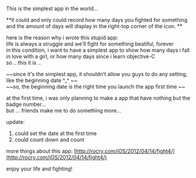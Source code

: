 This is the simplest app in the world... 

**it could and only could record how many days you fighted for something and the amount of days will display in the right-top corner of the icon. **

here is the reason why i wrote this stupid app:   
life is always a struggle and we'll fight for something beatiful, forever   
in this condition, i want to have a simplest app to show how many days i fall in love with a girl, or how many days since i learn objective-C   
so .. this it is ..

~~since it's the simplest app, it shouldn't allow you guys to do any setting, like the beginning date ^_^ ~~  
~~so, the beginning date is the right time you launch the app first time ~~

at the first time, i was only planning to make a app that have nothing but the badge number…   
but …  friends make me to do something more...

update:  
1. could set the date at the first time  
2. could count down and count 

more things about this app:  [http://rocry.com/iOS/2012/04/14/fight4/](http://rocry.com/iOS/2012/04/14/fight4/)

enjoy your life and fighting!